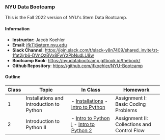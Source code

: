 ### NYU Data Bootcamp 

This is the Fall 2022 version of NYU's Stern Data Bootcamp.  

#### Information

- **Instructor**: Jacob Koehler
- **Email**: jfk11@stern.nyu.edu
- **Slack Channel**: https://join.slack.com/t/slack-y8n7409/shared_invite/zt-1fat2jrb6-DVnQzBVx8FwYzPbNudLU8w
- **Bootcamp Book**: https://nyudatabootcamp.gitbook.io/thebook/
- **Github Repository**: https://github.com/jfkoehler/NYU-Bootcamp

#### Outline

| Class | Topic | In Class | Homework |
| ------ | ------ | ------ | ------ |
| 1 | Installations and introduction to Python | - [Installations]() - [Intro to Python]() | Assignment I: Basic Coding Problems |
| 2 | Introduction to Python II | - [Intro to Python I]() - [Intro to Python 2]() | Assignment II: Collections and Control Flow  | 
